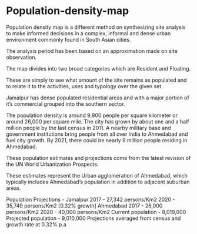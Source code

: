 # Population-density-map

Population density map is a different method on synthesizing site analysis to make informed decisions in a complex, informal and dense urban environment commonly found in South Asian cities. 

The analysis period has been based on an approximation made on site observation. 

The map divides into two broad categories which are Resident and Floating. 

These are simply to see what amount of the site remains as populated and to relate it to the activities, uses and typology over the given set.

Jamalpur has dense populated residential areas and with a major portion of it’s commercial grouped into the southern sector.  

The population density is around 9,900 people per square kilometer or around 26,000 per square mile. The city has grown by about one and a half million people by the last census in 2011. A nearby military base and government institutions bring people from all over India to Ahmedabad and fuel city growth. By 2021, there could be nearly 9 million people residing in Ahmedabad. 

These population estimates and projections come from the latest revision of the UN World Urbanization Prospects. 

These estimates represent the Urban agglomeration of Ahmedabad, which typically includes Ahmedabad’s population in addition to adjacent suburban areas. 

Population Projections - Jamalpur 2017 - 27,342 persons/Km2 2020 - 35,749 persons/Km2  [0.32% growth] 
Ahmedabad 2017 - 26,000 persons/Km2 2020 - 40,000 persons/Km2 Current population - 8,019,000 
Projected population - 9,010,000 Projections averaged from census and growth rate at 0.32% p.a
